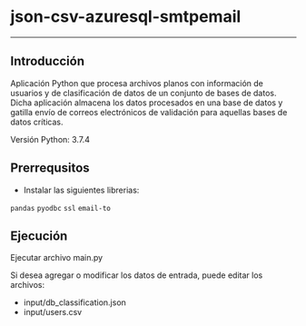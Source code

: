 # json-csv-azuresql-smtpemail
--------------------
## Introducción

Aplicación Python que procesa archivos planos con información de usuarios y de clasificación de datos de un conjunto de bases de datos. Dicha aplicación almacena los datos procesados en una base de datos y gatilla envío de correos electrónicos de validación para aquellas bases de datos críticas.

Versión Python: 3.7.4

## Prerrequsitos

* Instalar las siguientes librerias:

`pandas`
`pyodbc`
`ssl`
`email-to`

## Ejecución
Ejecutar archivo main.py

Si desea agregar o modificar los datos de entrada, puede editar los archivos:
- input/db_classification.json
- input/users.csv


